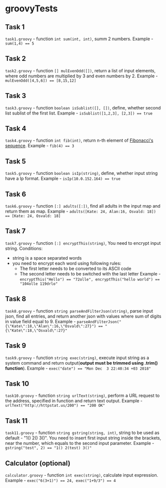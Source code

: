 # groovyTests

## Task 1
`task1.groovy` - function `int sum(int, int)`, summ 2 numbers. Example - `sum(1,4) == 5` 

## Task 2
`task2.groovy` - function `[] mulEvenOdd([])`, return a list of input elements, where odd numbers are multiplied by 3 and even numbers by 2. Example - `mulEvenOdd([4,5,6]) == [8,15,12]` 

## Task 3
`task3.groovy` - function `boolean isSublist([], [])`, define, whether second list sublist of the first list. Example - `isSublist([1,2,3], [2,3]) == true` 

## Task 4
`task4.groovy` - function `int fib(int)`, return n-th element of [Fibonacci's sequence](https://en.wikipedia.org/wiki/Fibonacci_number). Example - `fib(4) == 3`

## Task 5
`task5.groovy` - function `boolean isIp(string)`, define, whether input string have a Ip format. Example - `isIp(10.0.152.164) == true`

## Task 6
`task6.groovy` - function `[:] adults([:])`, find all adults in the input map and return them as map. Example - `adults([Kate: 24, Alan:16, Osvald: 18]) == [Kate: 24, Osvald: 18]`

## Task 7
`task7.groovy` - function `[:] encryptThis(string)`, You need to encrypt input string. Conditions:
- string is a space separated words
- you need to encrypt each word using following rules:
  * The first letter needs to be converted to its ASCII code
  * The second letter needs to be switched with the last letter
Example - `encryptThis("Hello") == "72olle", encryptThis("hello world") == "104olle 119drlo"`

## Task 8
`task8.groovy` - function `string parseAndFilterJson(string)`, parse input json, find all entries, and return another json with values where sum of digits in value field equal to 9. Example - `parseAndFilterJson("{\"Kate\":18,\"Alan\":16,\"Osvald\":27}") == "{\"Kate\":18,\"Osvald\":27}"`

## Task 9
`task9.groovy` - function `string exec(string)`, execute input string as a system command and return output(**output must be trimmed using .trim() function**). Example - `exec("date") == "Mon Dec  3 22:40:34 +03 2018"`

## Task 10
`task10.groovy` - function `string urlText(string)`, perform a URL request to the address, specified in function and return text output. Example - `urlText("http://httpstat.us/200") == "200 OK"`

## Task 11
`task11.groovy` - function `string gstring(string, int)`, string to be used as default - "1() 2() 3()". You need to insert first input string inside the brackets, near the number, which equals to the second input parameter. Example - `gstring("test", 2) == "1() 2(test) 3()"`

## Calculator (optional)
`calculator.groovy` - function `int exec(string)`, calculate input expression. Example - `exec("6(3+1)") == 24, exec("1+9/3") == 4`
